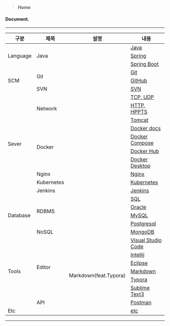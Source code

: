 > **Home**

#### Document.

---

<table>
    <thead>
        <tr>
            <th>구분</th>
            <th>제목</th>
            <th>설명</th>
            <th>내용</th>
        </tr>
    </thead>
    <tbody>
        <tr>
            <td rowspan="3">Language</td>
            <td rowspan="3">Java</td>
            <td></td>
            <td><a href="#">Java</a></td>
        </tr>
        <tr>
            <td></td>
            <td><a href="#">Spring</a></td>
        </tr>
        <tr>
            <td></td>
            <td><a href="#">Spring Boot</a></td>
        </tr>
        <!-- SCM-Git -->
        <tr>
            <td rowspan="3">SCM</td>
            <td rowspan="2">Git</td>
            <td></td>
            <td><a href="./git/git/README.md">Git</a></td>
        </tr>
        <tr>
            <td></td>
            <td><a href="./git/github/README.md">GitHub</a></td>
        </tr>
        <!-- SCM-SVN -->
        <tr>
            <td>SVN</td>
            <td></td>
            <td><a href="#">SVN</a></td>
        </tr>
        <!-- Server-Network -->
        <tr>
            <td rowspan="10">Sever</td>
            <td rowspan="3">Network</td>
            <td></td>
            <td><a href="#">TCP, UDP</a></td>
        </tr>
        <tr>
            <td></td>
            <td><a href="#">HTTP, HPPTS</a></td>
        </tr>
        <tr>
            <td></td>
            <td><a href="#">Tomcat</a></td>
        </tr>
        <!-- Server-Docker -->
        <tr>
            <td rowspan="4">Docker</td>
            <td></td>
            <td><a href="./docker/01.docker-docs/README.md">Docker docs</a></td>
        </tr>
        <tr>
            <td></td>
            <td><a href="./docker/02.docker-compose/README.md">Docker Compose</a></td>
        </tr>
        <tr>
            <td></td>
            <td><a href="./docker/03.docker-hub/README.md">Docker Hub</a></td>
        </tr>
        <tr>
            <td></td>
            <td><a href="./docker/04.docker-tools/README.md">Docker Desktop</a></td>
        </tr>
        <!-- Server-Nginx -->
        <tr>
            <td>Nginx</td>
            <td></td>
            <td><a href="#">Nginx</a></td>
        </tr>
        <!-- Server-Kubernetes -->
        <tr>
            <td>Kubernetes</td>
            <td></td>
            <td><a href="#">Kubernetes</a></td>
        </tr>
        <!-- Server-Jenkins -->
        <tr>
            <td>Jenkins</td>
            <td></td>
            <td><a href="#">Jenkins</a></td>
        </tr>
        <!-- Database -->
        <tr>
            <td rowspan="5">Database</td>
            <td rowspan="4">RDBMS</td>
            <td></td>
            <td><a href="#">SQL</a></td>
        </tr>
        <tr>
            <td></td>
            <td><a href="#">Oracle</a></td>
        </tr>
        <tr>
            <td></td>
            <td><a href="#">MySQL</a></td>
        </tr>
        <tr>
            <td></td>
            <td><a href="#">Postgresql</a></td>
        </tr>
        <tr>
            <td>NoSQL</td>
            <td></td>
            <td><a href="#">MongoDB</a></td>
        </tr>
        <!-- Tools-Visual Studio Code -->
        <tr>
            <td rowspan="7">Tools</td>
            <td rowspan="6">Editor</td>
            <td></td>
            <td><a href="#">Visual Studio Code</a></td>
        </tr>
        <!-- Tools-Intellij -->
        <tr>
            <td></td>
            <td><a href="#">Intellij</a></td>
        </tr>
        <!-- Tools-Eclipse -->
        <tr>
            <td></td>
            <td><a href="#">Eclipse</a></td>
        </tr>
        <!-- Tools-MarkDown -->
        <tr>
            <td rowspan="2">Markdown(feat.Typora)</td>
            <td><a href="#">Markdown</a></td>
        </tr>
        <tr>
            <td><a href="#">Typora</a></td>
        </tr>
        <!-- Tools-Sublime Text3 -->
        <tr>
            <td></td>
            <td><a href="#">Sublime Text3</a></td>
        </tr>
        <!-- Tools-Postman -->
        <tr>
			<td>API</td>
            <td></td>
            <td><a href="#">Postman</a></td>
        </tr>
        <!-- Linux -->
        <!-- Etc. -->
        <tr>
            <td>Etc</td>
            <td></td>
            <td></td>
            <td><a href="#">etc</a></td>
        </tr>
	</tbody>
</table>

---

